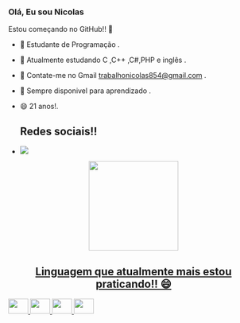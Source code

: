 ### Olá, Eu sou Nicolas ###
Estou começando no GitHub!! 👋



- 🔭 Estudante de Programação .
- 🌱 Atualmente estudando C ,C++ ,C#,PHP e inglês .
- 👯 Contate-me no Gmail trabalhonicolas854@gmail.com .
- 💬 Sempre disponivel para aprendizado .
- 😄 21 anos!.

  ## Redes sociais!!

- <a href="https://www.linkedin.com/in/nicolas-machado-46578a237/" target="_blank"><img src="https://img.shields.io/badge/-LinkedIn-%230077B5?style=for-the-badge&logo=linkedin&logoColor=white" target="_blank"></a> 

<div align="center">
  <a href="https://github.com/NicolasDeCastro">
  <img height="180em" src="https://github-readme-stats.vercel.app/api?username=NicolasDeCastro&show_icons=true&theme=dracula&include_all_commits=true&count_private=true"/>
    
    
    
    
 ## Linguagem que atualmente mais estou praticando!! 😄 
    
    
</div>
 <div style="display: inline_block">
 
 <img aling="center" height="30" width="40" src="https://cdn.jsdelivr.net/gh/devicons/devicon/icons/c/c-original.svg" />
 <img aling="center" height="30" width="40" src="https://cdn.jsdelivr.net/gh/devicons/devicon/icons/cplusplus/cplusplus-original.svg" />  
 <img height="30" width="40" src="https://cdn.jsdelivr.net/gh/devicons/devicon/icons/csharp/csharp-original.svg" />
 <img aling="center" height="30" width="40" src="https://cdn.jsdelivr.net/gh/devicons/devicon/icons/php/php-original.svg" />
 
          
        
          
        
  
  
